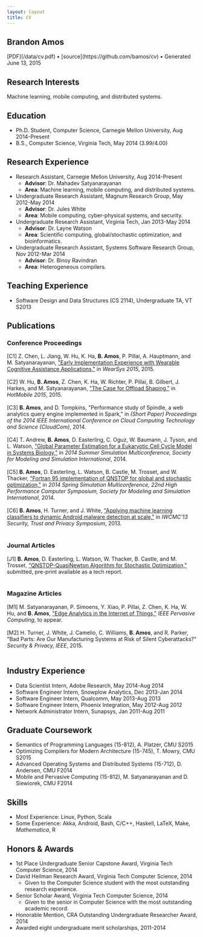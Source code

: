 ```yaml
---
layout: layout
title: CV
---
```


<section class="content">

# Brandon Amos

<section class="byline">
  [PDF](/data/cv.pdf) &bull;
  [source](https://github.com/bamos/cv) &bull;
  Generated June 13, 2015
</section>


## Research Interests
Machine learning, mobile computing, and distributed systems.


## Education
+ Ph.D. Student, Computer Science,
  Carnegie Mellon University,
  Aug 2014-Present
+ B.S., Computer Science,
  Virginia Tech,
  May 2014
    (3.99/4.00)


## Research Experience
+ Research Assistant, Carnegie Mellon University, Aug 2014-Present
    + **Advisor**: Dr. Mahadev Satyanarayanan
    + **Area**: Machine learning, mobile computing, and distributed systems.
+ Undergraduate Research Assistant, Magnum Research Group, May 2012-May 2014
    + **Advisor**: Dr. Jules White
    + **Area**: Mobile computing, cyber-physical systems, and security.
+ Undergraduate Research Assistant, Virginia Tech, Jan 2013-May 2014
    + **Advisor**: Dr. Layne Watson
    + **Area**: Scientific computing, global/stochastic optimization, and bioinformatics.
+ Undergraduate Research Assistant, Systems Software Research Group, Nov 2012-Mar 2014
    + **Advisor**: Dr. Binoy Ravindran
    + **Area**: Heterogeneous compilers.


## Teaching Experience
+ Software Design and Data Structures (CS 2114), Undergraduate TA,
  VT S2013


## Publications

### Conference Proceedings
[C1] Z. Chen, L. Jiang, W. Hu, K. Ha, **B. Amos**, P. Pillai, A. Hauptmann, and M. Satyanarayanan, <a href='http://www.cs.cmu.edu/~satya/docdir/chen-wearsys2015.pdf'>"Early Implementation Experience with Wearable Cognitive Assistance Applications,"</a> in <em>WearSys 2015</em>, 2015.<br><br>
[C2] W. Hu, **B. Amos**, Z. Chen, K. Ha, W. Richter, P. Pillai, B. Gilbert, J. Harkes, and M. Satyanarayanan, <a href='http://www.cs.cmu.edu/~satya/docdir/hu-hotmobile2015.pdf'>"The Case for Offload Shaping,"</a> in <em>HotMobile 2015</em>, 2015.<br><br>
[C3] **B. Amos**, and D. Tompkins, "Performance study of Spindle, a web analytics query engine
implemented in Spark," in <em>(Short Paper) Proceedings of the 2014 IEEE International Conference on Cloud Computing Technology and Science (CloudCom)</em>, 2014.<br><br>
[C4] T. Andrew, **B. Amos**, D. Easterling, C. Oguz, W. Baumann, J. Tyson, and L. Watson, <a href='http://dl.acm.org/citation.cfm?id=2685662'>"Global Parameter Estimation for a Eukaryotic Cell Cycle Model
in Systems Biology,"</a> in <em>2014 Summer Simulation Multiconference, Society for Modeling and Simulation International</em>, 2014.<br><br>
[C5] **B. Amos**, D. Easterling, L. Watson, B. Castle, M. Trosset, and W. Thacker, <a href='http://dl.acm.org/citation.cfm?id=2663525'>"Fortran 95 implementation of QNSTOP for global and
stochastic optimization,"</a> in <em>2014 Spring Simulation Multiconference, 22nd High Performance Computer Symposium, Society for Modeling and Simulation International</em>, 2014.<br><br>
[C6] **B. Amos**, H. Turner, and J. White, <a href='http://bamos.github.io/data/papers/amos-iwcmc2013.pdf'>"Applying machine learning classifiers to dynamic Android
malware detection at scale,"</a> in <em>IWCMC'13 Security, Trust and Privacy Symposium</em>, 2013.<br><br>


### Journal Articles
[J1] **B. Amos**, D. Easterling, L. Watson, W. Thacker, B. Castle, and M. Trosset, <a href='https://vtechworks.lib.vt.edu/bitstream/handle/10919/49672/qnTOMS14.pdf'>"QNSTOP-QuasiNewton Algorithm for Stochastic Optimization,"</a> submitted, pre-print available as a tech report.<br><br>


### Magazine Articles
[M1] M. Satyanarayanan, P. Simoens, Y. Xiao, P. Pillai, Z. Chen, K. Ha, W. Hu, and **B. Amos**, <a href='http://www.cs.cmu.edu/~satya/docdir/satya-edge2015.pdf'>"Edge Analytics in the Internet of Things,"</a> <em>IEEE Pervasive Computing</em>, to appear.<br><br>
[M2] H. Turner, J. White, J. Camelio, C. Williams, **B. Amos**, and R. Parker, "Bad Parts: Are Our Manufacturing Systems at Risk of Silent Cyberattacks?" <em>Security \& Privacy, IEEE</em>, 2015.<br><br>


## Industry Experience
+ Data Scientist Intern,
  Adobe Research,
  May 2014-Aug 2014
+ Software Engineer Intern,
  Snowplow Analytics,
  Dec 2013-Jan 2014
+ Software Engineer Intern,
  Qualcomm,
  May 2013-Aug 2013
+ Software Engineer Intern,
  Phoenix Integration,
  May 2012-Aug 2012
+ Network Administrator Intern,
  Sunapsys,
  Jan 2011-Aug 2011


## Graduate Coursework
+ Semantics of Programming Languages (15-812), A. Platzer, CMU S2015
+ Optimizing Compilers for Modern Architecture (15-745), T. Mowry, CMU S2015
+ Advanced Operating Systems and Distributed Systems (15-712), D. Andersen, CMU F2014
+ Mobile and Pervasive Computing (15-812), M. Satyanarayanan and D. Siewiorek, CMU F2014


## Skills
+ Most Experience: Linux, Python, Scala
+ Some Experience: Akka, Android, Bash, C/C++, Haskell, LaTeX, Make, *Mathematica*, R


## Honors & Awards
+ 1st Place Undergraduate Senior Capstone Award, Virginia Tech Computer Science, 2014
+ David Heilman Research Award, Virginia Tech Computer Science, 2014
  + Given to the Computer Science student with the most outstanding research experience.
+ Senior Scholar Award, Virginia Tech Computer Science, 2014
  + Given to the senior in Computer Science with the most outstanding academic record.
+ Honorable Mention, CRA Outstanding Undergraduate Researcher Award, 2014
+ Awarded eight undergraduate merit scholarships, 2011-2014




</section>
